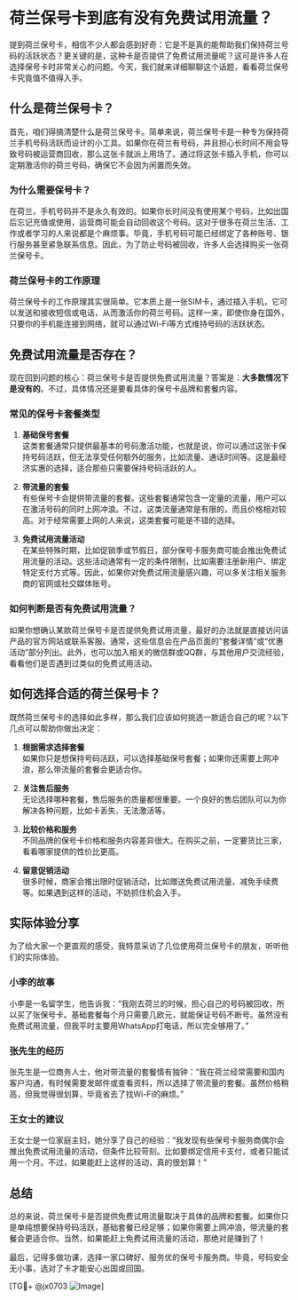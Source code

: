 # 荷兰保号卡到底有没有免费试用流量？

提到荷兰保号卡，相信不少人都会感到好奇：它是不是真的能帮助我们保持荷兰号码的活跃状态？更关键的是，这种卡是否提供了免费试用流量呢？这可是许多人在选择保号卡时非常关心的问题。今天，我们就来详细聊聊这个话题，看看荷兰保号卡究竟值不值得入手。

## 什么是荷兰保号卡？

首先，咱们得搞清楚什么是荷兰保号卡。简单来说，荷兰保号卡是一种专为保持荷兰手机号码活跃而设计的小工具。如果你在荷兰有号码，并且担心长时间不用会导致号码被运营商回收，那么这张卡就派上用场了。通过将这张卡插入手机，你可以定期激活你的荷兰号码，确保它不会因为闲置而失效。

### 为什么需要保号卡？

在荷兰，手机号码并不是永久有效的。如果你长时间没有使用某个号码，比如出国后忘记充值或使用，运营商可能会自动回收这个号码。这对于很多在荷兰生活、工作或者学习的人来说都是个麻烦事。毕竟，手机号码可能已经绑定了各种账号、银行服务甚至紧急联系信息。因此，为了防止号码被回收，许多人会选择购买一张荷兰保号卡。

### 荷兰保号卡的工作原理

荷兰保号卡的工作原理其实很简单。它本质上是一张SIM卡，通过插入手机，它可以发送和接收短信或电话，从而激活你的荷兰号码。这样一来，即使你身在国外，只要你的手机能连接到网络，就可以通过Wi-Fi等方式维持号码的活跃状态。

## 免费试用流量是否存在？

现在回到问题的核心：荷兰保号卡是否提供免费试用流量？答案是：**大多数情况下是没有的**。不过，具体情况还是要看具体的保号卡品牌和套餐内容。

### 常见的保号卡套餐类型

1. **基础保号套餐**  
   这类套餐通常只提供最基本的号码激活功能，也就是说，你可以通过这张卡保持号码活跃，但无法享受任何额外的服务，比如流量、通话时间等。这是最经济实惠的选择，适合那些只需要保持号码活跃的人。

2. **带流量的套餐**  
   有些保号卡会提供带流量的套餐。这些套餐通常包含一定量的流量，用户可以在激活号码的同时上网冲浪。不过，这类流量通常是有限的，而且价格相对较高。对于经常需要上网的人来说，这类套餐可能是不错的选择。

3. **免费试用流量活动**  
   在某些特殊时期，比如促销季或节假日，部分保号卡服务商可能会推出免费试用流量的活动。这些活动通常有一定的条件限制，比如需要注册新用户、绑定特定支付方式等。因此，如果你对免费试用流量感兴趣，可以多关注相关服务商的官网或社交媒体账号。

### 如何判断是否有免费试用流量？

如果你想确认某款荷兰保号卡是否提供免费试用流量，最好的办法就是直接访问该产品的官方网站或联系客服。通常，这些信息会在产品页面的“套餐详情”或“优惠活动”部分列出。此外，也可以加入相关的微信群或QQ群，与其他用户交流经验，看看他们是否遇到过类似的免费试用活动。

## 如何选择合适的荷兰保号卡？

既然荷兰保号卡的选择如此多样，那么我们应该如何挑选一款适合自己的呢？以下几点可以帮助你做出决定：

1. **根据需求选择套餐**  
   如果你只是想保持号码活跃，可以选择基础保号套餐；如果你还需要上网冲浪，那么带流量的套餐会更适合你。

2. **关注售后服务**  
   无论选择哪种套餐，售后服务的质量都很重要。一个良好的售后团队可以为你解决各种问题，比如卡丢失、无法激活等。

3. **比较价格和服务**  
   不同品牌的保号卡价格和服务内容差异很大。在购买之前，一定要货比三家，看看哪家提供的性价比更高。

4. **留意促销活动**  
   很多时候，商家会推出限时促销活动，比如赠送免费试用流量、减免手续费等。如果遇到这样的活动，不妨抓住机会入手。

## 实际体验分享

为了给大家一个更直观的感受，我特意采访了几位使用荷兰保号卡的朋友，听听他们的实际体验。

### 小李的故事

小李是一名留学生，他告诉我：“我刚去荷兰的时候，担心自己的号码被回收，所以买了张保号卡。基础套餐每个月只需要几欧元，就能保证号码不断号。虽然没有免费试用流量，但我平时主要用WhatsApp打电话，所以完全够用了。”

### 张先生的经历

张先生是一位商务人士，他对带流量的套餐情有独钟：“我在荷兰经常需要和国内客户沟通，有时候需要发邮件或查看资料，所以选择了带流量的套餐。虽然价格稍高，但我觉得很划算，毕竟省去了找Wi-Fi的麻烦。”

### 王女士的建议

王女士是一位家庭主妇，她分享了自己的经验：“我发现有些保号卡服务商偶尔会推出免费试用流量的活动，但条件比较苛刻。比如要绑定信用卡支付，或者只能试用一个月。不过，如果能赶上这样的活动，真的很划算！”

## 总结

总的来说，荷兰保号卡是否提供免费试用流量取决于具体的品牌和套餐。如果你只是单纯想要保持号码活跃，基础套餐已经足够；如果你需要上网冲浪，带流量的套餐会更适合你。当然，如果能赶上免费试用流量的活动，那绝对是赚到了！

最后，记得多做功课，选择一家口碑好、服务优的保号卡服务商。毕竟，号码安全无小事，选对了卡才能安心出国或回国。

[TG💪+ @jx0703 ![Image](https://github.com/user-attachments/assets/dbca1d08-cadb-493c-b0ec-ad6f7a83f270)]
